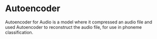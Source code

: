 # Autoencoder
Autoencoder for Audio is a model where it compressed an audio file and used Autoencoder to reconstruct the audio file, for use in phoneme classification.
